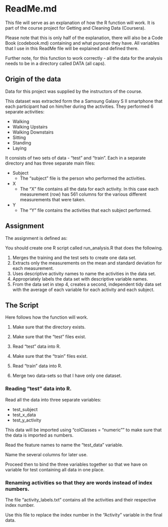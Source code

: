 # ReadMe.md

This file will serve as an explanation of how the R function will work.  It is part of the course project for Getting and Cleaning Data (Coursera).

Please note that this is only half of the explanation, there will also be a Code Book (codebook.md) containing and what purpose they have.  All variables that I use in this ReadMe file will be explained and defined there.

Further note, for this function to work correctly -  all the data for the analysis needs to be in a directory called DATA (all caps).  

## Origin of the data

Data for this project was supplied by the instructors of the course.  

This dataset was extracted form the a Samsung Galaxy S II smartphone that each participant had on him/her during the activities.  They performed 6 separate activities:
- Walking
- Walking Upstairs 
- Walking Downstairs
- Sitting
- Standing 
- Laying

It consists of two sets of data - “test” and “train”.  Each in a separate directory and has three separate main files:
- Subject 
  - The “subject” file is the person who performed the activities.
- X
  - The “X” file contains all the data for each activity.  In this case each measurement (row) has 561 columns for the various different measurements that were taken.
- Y 
  - The “Y” file contains the activities that each subject performed. 

## Assignment

The assignment is defined as:

You should create one R script called run_analysis.R that does the following.
1. Merges the training and the test sets to create one data set.
2. Extracts only the measurements on the mean and standard deviation for each measurement.
3. Uses descriptive activity names to name the activities in the data set.
4. Appropriately labels the data set with descriptive variable names.
5. From the data set in step 4, creates a second, independent tidy data set with the average of each variable for each activity and each subject.


## The Script

Here follows how the function will work.

1. Make sure that the directory exists.
2. Make sure that the “test” files exist.
3. Read “test” data into R.
4. Make sure that the “train” files exist.
5. Read “train” data into R.

3. Merge two data-sets so that I have only one dataset.

### Reading “test” data into R.

Read all the data into three separate variables: 
- test_subject
- test_x_data
- test_y_activity

This data will be imported using “colClasses = “numeric”” to make sure that the data is imported as numbers.

Read the feature names to name the “test_data” variable. 

Name the several columns for later use.

Proceed then to bind the three variables together so that we have on variable for test containing all data in one place.


### Renaming activities so that they are words instead of index numbers.

The file “activity_labels.txt” contains all the activities and their respective index number.  

Use this file to replace the index number in the “Activity” variable in the final data.